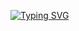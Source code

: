 [![Typing SVG](https://readme-typing-svg.herokuapp.com?font=&color=1D35F7&size=30&center=true&vCenter=true&lines=Hi!!+It's+Mohit)](https://git.io/typing-svg)
